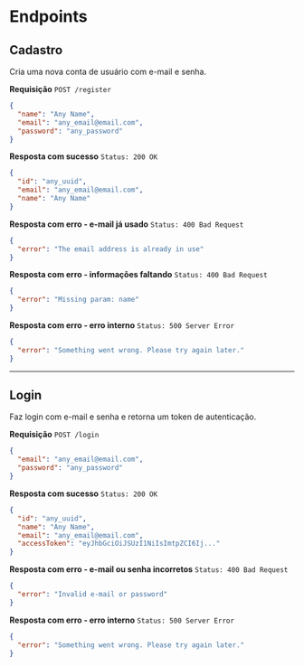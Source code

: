 # Endpoints

## Cadastro

Cria uma nova conta de usuário com e-mail e senha.

**Requisição**
`POST /register`

```json
{
  "name": "Any Name",
  "email": "any_email@email.com",
  "password": "any_password"
}
```

**Resposta com sucesso**
`Status: 200 OK`

```json
{
  "id": "any_uuid",
  "email": "any_email@email.com",
  "name": "Any Name"
}
```

**Resposta com erro - e-mail já usado**
`Status: 400 Bad Request`

```json
{
  "error": "The email address is already in use"
}
```

**Resposta com erro - informações faltando**
`Status: 400 Bad Request`

```json
{
  "error": "Missing param: name"
}
```

**Resposta com erro - erro interno**
`Status: 500 Server Error`

```json
{
  "error": "Something went wrong. Please try again later."
}
```

---

## Login

Faz login com e-mail e senha e retorna um token de autenticação.

**Requisição**
`POST /login`

```json
{
  "email": "any_email@email.com",
  "password": "any_password"
}
```

**Resposta com sucesso**
`Status: 200 OK`

```json
{
  "id": "any_uuid",
  "name": "Any Name",
  "email": "any_email@email.com",
  "accessToken": "eyJhbGciOiJSUzI1NiIsImtpZCI6Ij..."
}
```

**Resposta com erro - e-mail ou senha incorretos**
`Status: 400 Bad Request`

```json
{
  "error": "Invalid e-mail or password"
}
```

**Resposta com erro - erro interno**
`Status: 500 Server Error`

```json
{
  "error": "Something went wrong. Please try again later."
}
```
